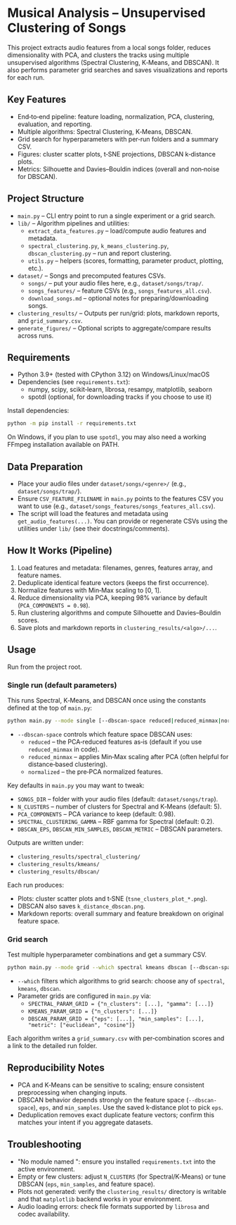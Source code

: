 # Musical Analysis – Unsupervised Clustering of Songs

This project extracts audio features from a local songs folder, reduces dimensionality with PCA, and clusters the tracks using multiple unsupervised algorithms (Spectral Clustering, K‑Means, and DBSCAN). It also performs parameter grid searches and saves visualizations and reports for each run.

## Key Features
- End‑to‑end pipeline: feature loading, normalization, PCA, clustering, evaluation, and reporting.
- Multiple algorithms: Spectral Clustering, K‑Means, DBSCAN.
- Grid search for hyperparameters with per‑run folders and a summary CSV.
- Figures: cluster scatter plots, t‑SNE projections, DBSCAN k‑distance plots.
- Metrics: Silhouette and Davies–Bouldin indices (overall and non‑noise for DBSCAN).

## Project Structure
- `main.py` – CLI entry point to run a single experiment or a grid search.
- `lib/` – Algorithm pipelines and utilities:
  - `extract_data_features.py` – load/compute audio features and metadata.
  - `spectral_clustering.py`, `k_means_clustering.py`, `dbscan_clustering.py` – run and report clustering.
  - `utils.py` – helpers (scores, formatting, parameter product, plotting, etc.).
- `dataset/` – Songs and precomputed features CSVs.
  - `songs/` – put your audio files here, e.g., `dataset/songs/trap/`.
  - `songs_features/` – feature CSVs (e.g., `songs_features_all.csv`).
  - `download_songs.md` – optional notes for preparing/downloading songs.
- `clustering_results/` – Outputs per run/grid: plots, markdown reports, and `grid_summary.csv`.
- `generate_figures/` – Optional scripts to aggregate/compare results across runs.

## Requirements
- Python 3.9+ (tested with CPython 3.12) on Windows/Linux/macOS
- Dependencies (see `requirements.txt`):
  - numpy, scipy, scikit‑learn, librosa, resampy, matplotlib, seaborn
  - spotdl (optional, for downloading tracks if you choose to use it)

Install dependencies:

```bash
python -m pip install -r requirements.txt
```

On Windows, if you plan to use `spotdl`, you may also need a working FFmpeg installation available on PATH.

## Data Preparation
- Place your audio files under `dataset/songs/<genre>/` (e.g., `dataset/songs/trap/`).
- Ensure `CSV_FEATURE_FILENAME` in `main.py` points to the features CSV you want to use (e.g., `dataset/songs_features/songs_features_all.csv`).
- The script will load the features and metadata using `get_audio_features(...)`. You can provide or regenerate CSVs using the utilities under `lib/` (see their docstrings/comments).

## How It Works (Pipeline)
1. Load features and metadata: filenames, genres, features array, and feature names.
2. Deduplicate identical feature vectors (keeps the first occurrence).
3. Normalize features with Min‑Max scaling to [0, 1].
4. Reduce dimensionality via PCA, keeping 98% variance by default (`PCA_COMPONENTS = 0.98`).
5. Run clustering algorithms and compute Silhouette and Davies–Bouldin scores.
6. Save plots and markdown reports in `clustering_results/<algo>/...`.

## Usage
Run from the project root.

### Single run (default parameters)
This runs Spectral, K‑Means, and DBSCAN once using the constants defined at the top of `main.py`:

```bash
python main.py --mode single [--dbscan-space reduced|reduced_minmax|normalized]
```

- `--dbscan-space` controls which feature space DBSCAN uses:
  - `reduced` – the PCA‑reduced features as‑is (default if you use `reduced_minmax` in code).
  - `reduced_minmax` – applies Min‑Max scaling after PCA (often helpful for distance‑based clustering).
  - `normalized` – the pre‑PCA normalized features.

Key defaults in `main.py` you may want to tweak:
- `SONGS_DIR` – folder with your audio files (default: `dataset/songs/trap`).
- `N_CLUSTERS` – number of clusters for Spectral and K‑Means (default: 5).
- `PCA_COMPONENTS` – PCA variance to keep (default: 0.98).
- `SPECTRAL_CLUSTERING_GAMMA` – RBF gamma for Spectral (default: 0.2).
- `DBSCAN_EPS`, `DBSCAN_MIN_SAMPLES`, `DBSCAN_METRIC` – DBSCAN parameters.

Outputs are written under:
- `clustering_results/spectral_clustering/`
- `clustering_results/kmeans/`
- `clustering_results/dbscan/`

Each run produces:
- Plots: cluster scatter plots and t‑SNE (`tsne_clusters_plot_*.png`).
- DBSCAN also saves `k_distance_dbscan.png`.
- Markdown reports: overall summary and feature breakdown on original feature space.

### Grid search
Test multiple hyperparameter combinations and get a summary CSV.

```bash
python main.py --mode grid --which spectral kmeans dbscan [--dbscan-space ...]
```

- `--which` filters which algorithms to grid search: choose any of `spectral`, `kmeans`, `dbscan`.
- Parameter grids are configured in `main.py` via:
  - `SPECTRAL_PARAM_GRID = {"n_clusters": [...], "gamma": [...]}`
  - `KMEANS_PARAM_GRID = {"n_clusters": [...]}`
  - `DBSCAN_PARAM_GRID = {"eps": [...], "min_samples": [...], "metric": ["euclidean", "cosine"]}`

Each algorithm writes a `grid_summary.csv` with per‑combination scores and a link to the detailed run folder.

## Reproducibility Notes
- PCA and K‑Means can be sensitive to scaling; ensure consistent preprocessing when changing inputs.
- DBSCAN behavior depends strongly on the feature space (`--dbscan-space`), `eps`, and `min_samples`. Use the saved k‑distance plot to pick `eps`.
- Deduplication removes exact duplicate feature vectors; confirm this matches your intent if you aggregate datasets.

## Troubleshooting
- "No module named <X>": ensure you installed `requirements.txt` into the active environment.
- Empty or few clusters: adjust `N_CLUSTERS` (for Spectral/K‑Means) or tune DBSCAN (`eps`, `min_samples`, and feature space).
- Plots not generated: verify the `clustering_results/` directory is writable and that `matplotlib` backend works in your environment.
- Audio loading errors: check file formats supported by `librosa` and codec availability.

